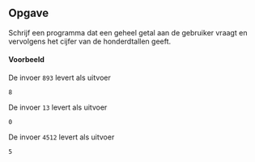 ## Opgave
Schrijf een programma dat een geheel getal aan de gebruiker vraagt en vervolgens het cijfer van de honderdtallen geeft.

#### Voorbeeld
De invoer `893` levert als uitvoer
```
8
```

De invoer `13` levert als uitvoer
```
0
```

De invoer `4512` levert als uitvoer
```
5
```
